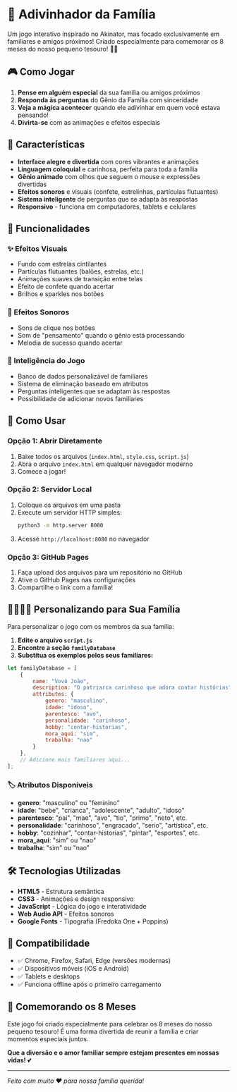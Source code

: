 # 🎉 Adivinhador da Família

Um jogo interativo inspirado no Akinator, mas focado exclusivamente em familiares e amigos próximos! Criado especialmente para comemorar os 8 meses do nosso pequeno tesouro! 👶✨

## 🎮 Como Jogar

1. **Pense em alguém especial** da sua família ou amigos próximos
2. **Responda às perguntas** do Gênio da Família com sinceridade
3. **Veja a mágica acontecer** quando ele adivinhar em quem você estava pensando!
4. **Divirta-se** com as animações e efeitos especiais

## 🌟 Características

- **Interface alegre e divertida** com cores vibrantes e animações
- **Linguagem coloquial** e carinhosa, perfeita para toda a família
- **Gênio animado** com olhos que seguem o mouse e expressões divertidas
- **Efeitos sonoros** e visuais (confete, estrelinhas, partículas flutuantes)
- **Sistema inteligente** de perguntas que se adapta às respostas
- **Responsivo** - funciona em computadores, tablets e celulares

## 🎯 Funcionalidades

### ✨ Efeitos Visuais
- Fundo com estrelas cintilantes
- Partículas flutuantes (balões, estrelas, etc.)
- Animações suaves de transição entre telas
- Efeito de confete quando acertar
- Brilhos e sparkles nos botões

### 🎵 Efeitos Sonoros
- Sons de clique nos botões
- Som de "pensamento" quando o gênio está processando
- Melodia de sucesso quando acertar

### 🧠 Inteligência do Jogo
- Banco de dados personalizável de familiares
- Sistema de eliminação baseado em atributos
- Perguntas inteligentes que se adaptam às respostas
- Possibilidade de adicionar novos familiares

## 🚀 Como Usar

### Opção 1: Abrir Diretamente
1. Baixe todos os arquivos (`index.html`, `style.css`, `script.js`)
2. Abra o arquivo `index.html` em qualquer navegador moderno
3. Comece a jogar!

### Opção 2: Servidor Local
1. Coloque os arquivos em uma pasta
2. Execute um servidor HTTP simples:
   ```bash
   python3 -m http.server 8080
   ```
3. Acesse `http://localhost:8080` no navegador

### Opção 3: GitHub Pages
1. Faça upload dos arquivos para um repositório no GitHub
2. Ative o GitHub Pages nas configurações
3. Compartilhe o link com a família!

## 👨‍👩‍👧‍👦 Personalizando para Sua Família

Para personalizar o jogo com os membros da sua família:

1. **Edite o arquivo `script.js`**
2. **Encontre a seção `familyDatabase`**
3. **Substitua os exemplos pelos seus familiares:**

```javascript
let familyDatabase = [
    {
        name: "Vovô João",
        description: "O patriarca carinhoso que adora contar histórias",
        attributes: {
            genero: "masculino",
            idade: "idoso",
            parentesco: "avo",
            personalidade: "carinhoso",
            hobby: "contar-historias",
            mora_aqui: "sim",
            trabalha: "nao"
        }
    },
    // Adicione mais familiares aqui...
];
```

### 🏷️ Atributos Disponíveis

- **genero**: "masculino" ou "feminino"
- **idade**: "bebe", "crianca", "adolescente", "adulto", "idoso"
- **parentesco**: "pai", "mae", "avo", "tio", "primo", "neto", etc.
- **personalidade**: "carinhoso", "engracado", "serio", "artistica", etc.
- **hobby**: "cozinhar", "contar-historias", "pintar", "esportes", etc.
- **mora_aqui**: "sim" ou "nao"
- **trabalha**: "sim" ou "nao"

## 🛠️ Tecnologias Utilizadas

- **HTML5** - Estrutura semântica
- **CSS3** - Animações e design responsivo
- **JavaScript** - Lógica do jogo e interatividade
- **Web Audio API** - Efeitos sonoros
- **Google Fonts** - Tipografia (Fredoka One + Poppins)

## 📱 Compatibilidade

- ✅ Chrome, Firefox, Safari, Edge (versões modernas)
- ✅ Dispositivos móveis (iOS e Android)
- ✅ Tablets e desktops
- ✅ Funciona offline após o primeiro carregamento

## 🎊 Comemorando os 8 Meses

Este jogo foi criado especialmente para celebrar os 8 meses do nosso pequeno tesouro! É uma forma divertida de reunir a família e criar momentos especiais juntos. 

**Que a diversão e o amor familiar sempre estejam presentes em nossas vidas!** 💕

---

*Feito com muito ❤️ para nossa família querida!*
